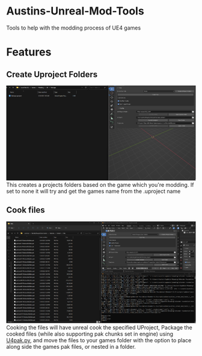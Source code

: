 # Austins-Unreal-Mod-Tools
Tools to help with the modding process of UE4 games 

# Features 

## Create Uproject Folders
![generate_folders](https://github.com/Austin12325/Austins-Unreal-Mod-Tools/blob/main/docs/generatefolder.gif "Folder Generation")
This creates a projects folders based on the game which you're modding. If set to none it will try and get the games name from the .uproject name

## Cook files 
![cook_files](https://github.com/Austin12325/Austins-Unreal-Mod-Tools/blob/main/docs/cookfiles.gif "Cook Files")
Cooking the files will have unreal cook the specified UProject, Package the cooked files (while also supporting pak chunks set in engine) using [U4pak.py](https://github.com/panzi/u4pak), and move the files to your games folder with the option to place along side the games pak files, or nested in a folder. 
